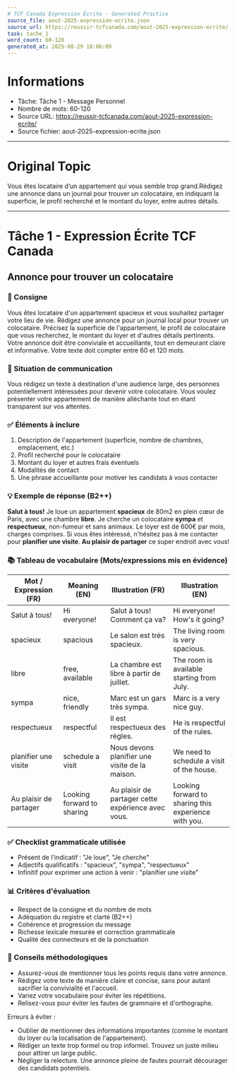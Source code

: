 ```yaml
---
# TCF Canada Expression Écrite - Generated Practice
source_file: aout-2025-expression-ecrite.json
source_url: https://reussir-tcfcanada.com/aout-2025-expression-ecrite/
task: tache_1
word_count: 60-120
generated_at: 2025-08-29 18:06:09
---
```


# Informations
- Tâche: Tâche 1 - Message Personnel
- Nombre de mots: 60-120
- Source URL: https://reussir-tcfcanada.com/aout-2025-expression-ecrite/
- Source fichier: aout-2025-expression-ecrite.json

---

# Original Topic
Vous êtes locataire d’un appartement qui vous semble trop grand.Rédigez une annonce dans un journal pour trouver un colocataire, en indiquant la superficie, le profil recherché et le montant du loyer, entre autres détails.

---

# Tâche 1 - Expression Écrite TCF Canada
## Annonce pour trouver un colocataire

### 📝 Consigne
Vous êtes locataire d'un appartement spacieux et vous souhaitez partager votre lieu de vie. Rédigez une annonce pour un journal local pour trouver un colocataire. Précisez la superficie de l'appartement, le profil de colocataire que vous recherchez, le montant du loyer et d'autres détails pertinents. Votre annonce doit être conviviale et accueillante, tout en demeurant claire et informative. Votre texte doit compter entre 60 et 120 mots.

### 🎯 Situation de communication
Vous rédigez un texte à destination d'une audience large, des personnes potentiellement intéressées pour devenir votre colocataire. Vous voulez présenter votre appartement de manière alléchante tout en étant transparent sur vos attentes.

### ✅ Éléments à inclure
1. Description de l'appartement (superficie, nombre de chambres, emplacement, etc.)
2. Profil recherché pour le colocataire
3. Montant du loyer et autres frais éventuels
4. Modalités de contact
5. Une phrase accueillante pour motiver les candidats à vous contacter

### 💡 Exemple de réponse (B2++)
**Salut à tous!** Je loue un appartement **spacieux** de 80m2 en plein cœur de Paris, avec une chambre **libre**. Je cherche un colocataire **sympa** et **respectueux**, non-fumeur et sans animaux. Le loyer est de 600€ par mois, charges comprises. Si vous êtes intéressé, n'hésitez pas à me contacter pour **planifier une visite**. **Au plaisir de partager** ce super endroit avec vous!

### 📚 Tableau de vocabulaire (Mots/expressions mis en évidence)
| Mot / Expression (FR) | Meaning (EN) | Illustration (FR) | Illustration (EN) |
|---|---|---|---|
| Salut à tous! | Hi everyone! | Salut à tous! Comment ça va? | Hi everyone! How's it going? |
| spacieux | spacious | Le salon est très spacieux. | The living room is very spacious. |
| libre | free, available | La chambre est libre à partir de juillet. | The room is available starting from July. |
| sympa | nice, friendly | Marc est un gars très sympa. | Marc is a very nice guy. |
| respectueux | respectful | Il est respectueux des règles. | He is respectful of the rules. |
| planifier une visite | schedule a visit | Nous devons planifier une visite de la maison. | We need to schedule a visit of the house. |
| Au plaisir de partager | Looking forward to sharing | Au plaisir de partager cette expérience avec vous. | Looking forward to sharing this experience with you. |

### ✅ Checklist grammaticale utilisée
- Présent de l'indicatif : "Je loue", "Je cherche"
- Adjectifs qualificatifs : "spacieux", "sympa", "respectueux"
- Infinitif pour exprimer une action à venir : "planifier une visite"

### 📊 Critères d'évaluation
- Respect de la consigne et du nombre de mots
- Adéquation du registre et clarté (B2++)
- Cohérence et progression du message
- Richesse lexicale mesurée et correction grammaticale
- Qualité des connecteurs et de la ponctuation

### 🔧 Conseils méthodologiques
- Assurez-vous de mentionner tous les points requis dans votre annonce.
- Rédigez votre texte de manière claire et concise, sans pour autant sacrifier la convivialité et l'accueil.
- Variez votre vocabulaire pour éviter les répétitions.
- Relisez-vous pour éviter les fautes de grammaire et d'orthographe.

Erreurs à éviter :
- Oublier de mentionner des informations importantes (comme le montant du loyer ou la localisation de l'appartement).
- Rédiger un texte trop formel ou trop informel. Trouvez un juste milieu pour attirer un large public.
- Négliger la relecture. Une annonce pleine de fautes pourrait décourager des candidats potentiels.